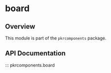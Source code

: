 # board

## Overview

This module is part of the `pkrcomponents` package.

## API Documentation

::: pkrcomponents.board
